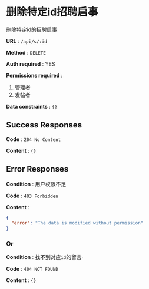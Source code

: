 # 删除特定id招聘启事

删除特定id的招聘启事

**URL** : `/api/s/:id`

**Method** : `DELETE`

**Auth required** : YES

**Permissions required** : 
1. 管理者
2. 发帖者

**Data constraints** : `{}`

## Success Responses

**Code** : `204 No Content`

**Content** : `{}`


## Error Responses

**Condition** : 用户权限不足

**Code** : `403 Forbidden`

**Content** : 
```json
{
  "error": "The data is modified without permission"
}
```
### Or

**Condition** :  找不到对应`id`的留言·

**Code** : `404 NOT FOUND`

**Content** : `{}`

